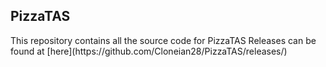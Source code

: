 ## PizzaTAS ##

<p>This repository contains all the source code for PizzaTAS
Releases can be found at [here](https://github.com/Cloneian28/PizzaTAS/releases/)</p>